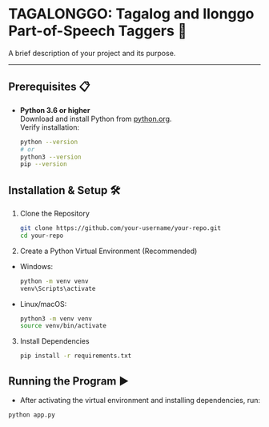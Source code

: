 # TAGALONGGO: Tagalog and Ilonggo Part-of-Speech Taggers 🚀

A brief description of your project and its purpose.

---

## Prerequisites 📋

- **Python 3.6 or higher**  
  Download and install Python from [python.org](https://www.python.org/downloads/).  
  Verify installation:
  ```bash
  python --version
  # or
  python3 --version
  pip --version
## Installation & Setup 🛠️

1. Clone the Repository
   ```bash
   git clone https://github.com/your-username/your-repo.git
   cd your-repo
2. Create a Python Virtual Environment (Recommended)
- Windows:
   ```bash
   python -m venv venv
   venv\Scripts\activate
- Linux/macOS:
  ```bash
  python3 -m venv venv
  source venv/bin/activate
3. Install Dependencies
   ```bash
   pip install -r requirements.txt

## Running the Program ▶️
-  After activating the virtual environment and installing dependencies, run:
  ```bash
  python app.py
